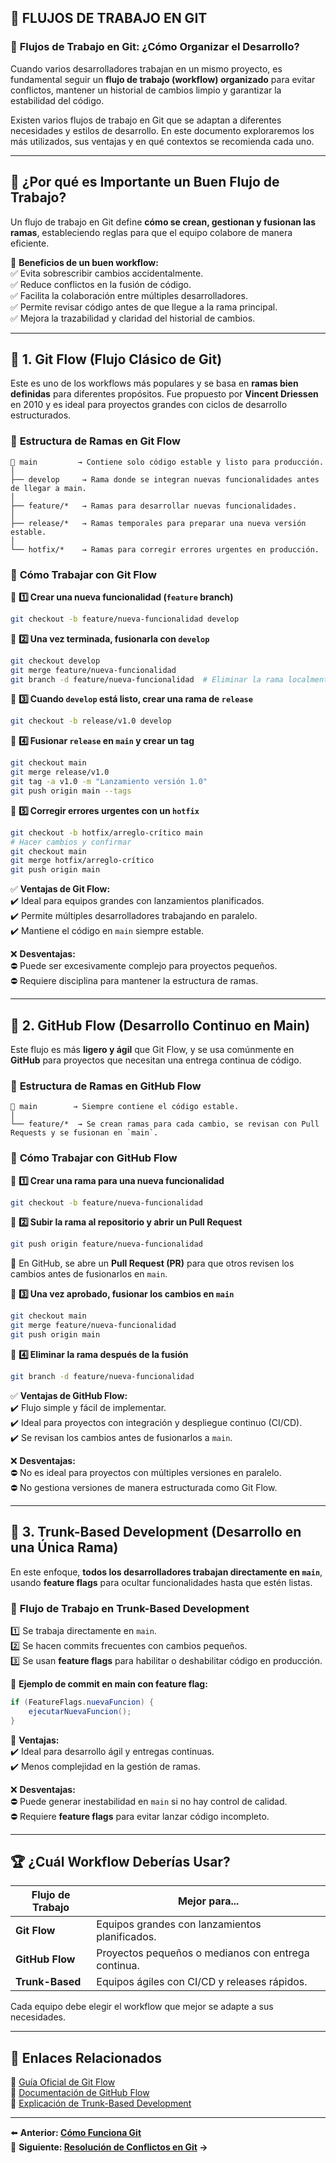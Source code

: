 
## 📄 FLUJOS DE TRABAJO EN GIT
### 🚀 **Flujos de Trabajo en Git: ¿Cómo Organizar el Desarrollo?**

Cuando varios desarrolladores trabajan en un mismo proyecto, es fundamental seguir un **flujo de trabajo (workflow) organizado** para evitar conflictos, mantener un historial de cambios limpio y garantizar la estabilidad del código.

Existen varios flujos de trabajo en Git que se adaptan a diferentes necesidades y estilos de desarrollo. En este documento exploraremos los más utilizados, sus ventajas y en qué contextos se recomienda cada uno.

---

## 📌 **¿Por qué es Importante un Buen Flujo de Trabajo?**

Un flujo de trabajo en Git define **cómo se crean, gestionan y fusionan las ramas**, estableciendo reglas para que el equipo colabore de manera eficiente.

🔹 **Beneficios de un buen workflow:**  
✅ Evita sobrescribir cambios accidentalmente.  
✅ Reduce conflictos en la fusión de código.  
✅ Facilita la colaboración entre múltiples desarrolladores.  
✅ Permite revisar código antes de que llegue a la rama principal.  
✅ Mejora la trazabilidad y claridad del historial de cambios.

---

## 🔄 **1. Git Flow (Flujo Clásico de Git)**

Este es uno de los workflows más populares y se basa en **ramas bien definidas** para diferentes propósitos. Fue propuesto por **Vincent Driessen** en 2010 y es ideal para proyectos grandes con ciclos de desarrollo estructurados.

### 📌 **Estructura de Ramas en Git Flow**

```
📂 main         → Contiene solo código estable y listo para producción.
│
├── develop     → Rama donde se integran nuevas funcionalidades antes de llegar a main.
│
├── feature/*   → Ramas para desarrollar nuevas funcionalidades.
│
├── release/*   → Ramas temporales para preparar una nueva versión estable.
│
└── hotfix/*    → Ramas para corregir errores urgentes en producción.
```

### 🚀 **Cómo Trabajar con Git Flow**

📌 **1️⃣ Crear una nueva funcionalidad (`feature` branch)**
```bash
git checkout -b feature/nueva-funcionalidad develop
```

📌 **2️⃣ Una vez terminada, fusionarla con `develop`**
```bash
git checkout develop
git merge feature/nueva-funcionalidad
git branch -d feature/nueva-funcionalidad  # Eliminar la rama localmente
```

📌 **3️⃣ Cuando `develop` está listo, crear una rama de `release`**
```bash
git checkout -b release/v1.0 develop
```

📌 **4️⃣ Fusionar `release` en `main` y crear un tag**
```bash
git checkout main
git merge release/v1.0
git tag -a v1.0 -m "Lanzamiento versión 1.0"
git push origin main --tags
```

📌 **5️⃣ Corregir errores urgentes con un `hotfix`**
```bash
git checkout -b hotfix/arreglo-crítico main
# Hacer cambios y confirmar
git checkout main
git merge hotfix/arreglo-crítico
git push origin main
```

✅ **Ventajas de Git Flow:**  
✔️ Ideal para equipos grandes con lanzamientos planificados.  
✔️ Permite múltiples desarrolladores trabajando en paralelo.  
✔️ Mantiene el código en `main` siempre estable.

❌ **Desventajas:**  
⛔ Puede ser excesivamente complejo para proyectos pequeños.  
⛔ Requiere disciplina para mantener la estructura de ramas.

---

## 🚀 **2. GitHub Flow (Desarrollo Continuo en Main)**

Este flujo es más **ligero y ágil** que Git Flow, y se usa comúnmente en **GitHub** para proyectos que necesitan una entrega continua de código.

### 📌 **Estructura de Ramas en GitHub Flow**
```
📂 main        → Siempre contiene el código estable.
│
└── feature/*  → Se crean ramas para cada cambio, se revisan con Pull Requests y se fusionan en `main`.
```

### 🚀 **Cómo Trabajar con GitHub Flow**

📌 **1️⃣ Crear una rama para una nueva funcionalidad**
```bash
git checkout -b feature/nueva-funcionalidad
```

📌 **2️⃣ Subir la rama al repositorio y abrir un Pull Request**
```bash
git push origin feature/nueva-funcionalidad
```
📌 En GitHub, se abre un **Pull Request (PR)** para que otros revisen los cambios antes de fusionarlos en `main`.

📌 **3️⃣ Una vez aprobado, fusionar los cambios en `main`**
```bash
git checkout main
git merge feature/nueva-funcionalidad
git push origin main
```

📌 **4️⃣ Eliminar la rama después de la fusión**
```bash
git branch -d feature/nueva-funcionalidad
```

✅ **Ventajas de GitHub Flow:**  
✔️ Flujo simple y fácil de implementar.  
✔️ Ideal para proyectos con integración y despliegue continuo (CI/CD).  
✔️ Se revisan los cambios antes de fusionarlos a `main`.

❌ **Desventajas:**  
⛔ No es ideal para proyectos con múltiples versiones en paralelo.  
⛔ No gestiona versiones de manera estructurada como Git Flow.

---

## 🔁 **3. Trunk-Based Development (Desarrollo en una Única Rama)**

En este enfoque, **todos los desarrolladores trabajan directamente en `main`**, usando **feature flags** para ocultar funcionalidades hasta que estén listas.

### 📌 **Flujo de Trabajo en Trunk-Based Development**
1️⃣ Se trabaja directamente en `main`.  
2️⃣ Se hacen commits frecuentes con cambios pequeños.  
3️⃣ Se usan **feature flags** para habilitar o deshabilitar código en producción.

📌 **Ejemplo de commit en main con feature flag:**
```java
if (FeatureFlags.nuevaFuncion) {
    ejecutarNuevaFuncion();
}
```

📌 **Ventajas:**  
✔️ Ideal para desarrollo ágil y entregas continuas.  
✔️ Menos complejidad en la gestión de ramas.

❌ **Desventajas:**  
⛔ Puede generar inestabilidad en `main` si no hay control de calidad.  
⛔ Requiere **feature flags** para evitar lanzar código incompleto.

---

## 🏆 **¿Cuál Workflow Deberías Usar?**

| Flujo de Trabajo    | Mejor para... |
|---------------------|--------------|
| **Git Flow**        | Equipos grandes con lanzamientos planificados. |
| **GitHub Flow**     | Proyectos pequeños o medianos con entrega continua. |
| **Trunk-Based**     | Equipos ágiles con CI/CD y releases rápidos. |

Cada equipo debe elegir el workflow que mejor se adapte a sus necesidades.

---

## 🔗 **Enlaces Relacionados**

📖 [Guía Oficial de Git Flow](https://nvie.com/posts/a-successful-git-branching-model/)  
📖 [Documentación de GitHub Flow](https://docs.github.com/en/get-started/quickstart/github-flow)  
📖 [Explicación de Trunk-Based Development](https://trunkbaseddevelopment.com/)

---

⬅️ **Anterior: [Cómo Funciona Git](02_COMO_FUNCIONA_GIT.md)**  
📌 **Siguiente: [Resolución de Conflictos en Git](04_RESOLUCION_DE_CONFLICTOS.md) →**


